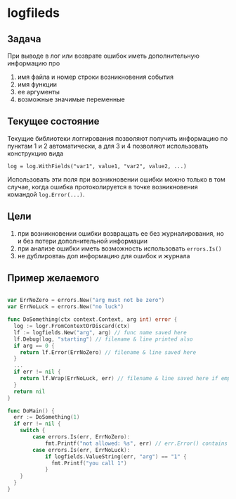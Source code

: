 # logfileds

## Задача

При выводе в лог или возврате ошибок иметь дополнительную информацию про

1. имя файла и номер строки возникновения события
2. имя функции
3. ее аргументы
4. возможные значимые переменные

## Текущее состояние

Текущие библиотеки логгирования позволяют получить информацию по пунктам 1 и 2 автоматически, а для 3 и 4 позволяют использовать конструкцию вида

```
log = log.WithFields("var1", value1, "var2", value2, ...)
```

Использовать эти поля при возникновении ошибки можно только в том случае, когда ошибка протоколируется в точке возникновения командой `log.Error(...)`.

## Цели

1. при возникновении ошибки возвращать ее без журналирования, но и без потери дополнительной информации
2. при анализе ошибки иметь возможность использовать `errors.Is()`
3. не дублировтаь доп информацию для ошибок и журнала

## Пример желаемого

```go

var ErrNoZero = errors.New("arg must not be zero")
var ErrNoLuck = errors.New("no luck")

func DoSomething(ctx context.Context, arg int) error {
  log := logr.FromContextOrDiscard(ctx)
  lf := logfields.New("arg", arg) // func name saved here
  lf.Debug(log, "starting") // filename & line printed also
  if arg == 0 {
    return lf.Error(ErrNoZero) // filename & line saved here
  }
  ...
  if err != nil {
    return lf.Wrap(ErrNoLuck, err) // filename & line saved here if empty
  }
  return nil
}

func DoMain() {
  err := DoSomething(1)
  if err != nil {
    switch {
        case errors.Is(err, ErrNoZero):
            fmt.Printf("not allowed: %s", err) // err.Error() contains message, arg, func, filename, line
        case errors.Is(err, ErrNoLuck):
            if logfields.ValueString(err, "arg") == "1" {
              fmt.Printf("you call 1")
            }
    }
  }
}

```

